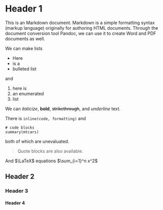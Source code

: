 # Header 1

This is an Markdown document. Markdown is a simple formatting syntax (markup
language) originally for authoring HTML documents.  Through the document
conversion tool Pandoc, we can use it to create Word and PDF documents as well.

We can make lists

- Here
- is a
- bulleted list

and

1. here is
2. an enumerated
3. list

We can *italicize*, **bold**, ~~strikethrough~~, and _underline_ text.

There is `inline(code, formatting)` and 

```
# code blocks
summary(mtcars)
```

both of which are unevaluated.


> Quote blocks are also available.

And $\LaTeX$ equations $\sum_{i=1}^n x^2$

## Header 2
### Header 3
#### Header 4

